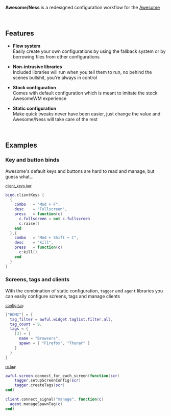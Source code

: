 **Awesome/Ness** is a redesigned configuration workflow for the [Awesome](https://github.com/awesomeWM/awesome/)  

&nbsp;  

## Features
  
- **Flow system**  
	Easily create your own configurations by using the fallback system or by borrowing files from other configurations  
	
- **Non-intrusive libraries**  
	Included libraries will run when you tell them to run, no behind the scenes bullshit, you're always in control  
	
- **Stock configuration**  
	Comes with default configuration which is meant to imitate the stock AwesomeWM experience
	
- **Static configuration**  
	Make quick tweaks never have been easier, just change the value and Awesome/Ness will take care of the rest

&nbsp;  

## Examples

### Key and button binds
Awesome's default keys and buttons are hard to read and manage, but guess what...

<sub>[client_keys.lua](https://github.com/adamnejm/awesomeness/blob/master/ness/flow/default/bind/client_keys.lua):</sub>
```lua
bind.clientKeys {
  {
    combo	= "Mod + F",
    desc	= "Fullscreen",
    press	= function(c)
      c.fullscreen = not c.fullscreen
      c:raise()
    end
  },{
    combo	= "Mod + Shift + C",
    desc	= "Kill",
    press	= function(c)
      c:kill()
    end
  }
}
```

### Screens, tags and clients
With the combination of static configuration, `tagger` and `agent` libraries you can easily configure screens, tags and manage clients

<sub>[config.lua](https://github.com/adamnejm/awesomeness/blob/master/ness/flow/default/config.lua):</sub>
```lua
["HDMI"] = {
  tag_filter = awful.widget.taglist.filter.all,
  tag_count = 9,
  tags = {
    [3] = {
      name = "Browsers",
      spawn = { "Firefox", "Thunar" }
    }
  }
}
```

<sub>[rc.lua](https://github.com/adamnejm/awesomeness/blob/master/ness/flow/default/rc.lua):</sub>
```lua
awful.screen.connect_for_each_screen(function(scr)
	tagger.setupScreenConfig(scr)
	tagger.createTags(scr)
end)

client.connect_signal("manage", function(c)
  agent.manageSpawnTag(c)
end)
```



